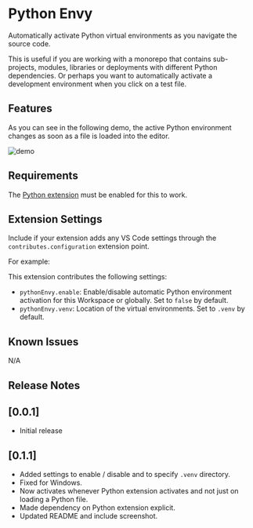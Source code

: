 # Python Envy

Automatically activate Python virtual environments as you navigate the source code.

This is useful if you are working with a monorepo that contains sub-projects, modules, libraries or deployments with different Python dependencies. Or perhaps you want to automatically activate a development environment when you click on a test file.

## Features

As you can see in the following demo, the active Python environment changes as soon as a file is loaded into the editor.

![demo](https://raw.githubusercontent.com/teticio/python-envy/main/images/screenshot.gif)

## Requirements

The [Python extension](https://marketplace.visualstudio.com/items?itemName=ms-python.python) must be enabled for this to work.

## Extension Settings

Include if your extension adds any VS Code settings through the `contributes.configuration` extension point.

For example:

This extension contributes the following settings:

* `pythonEnvy.enable`: Enable/disable automatic Python environment activation for this Workspace or globally. Set to `false` by default.
* `pythonEnvy.venv`: Location of the virtual environments. Set to `.venv` by default.

## Known Issues

N/A

## Release Notes

## [0.0.1]

- Initial release

## [0.1.1]

- Added settings to enable / disable and to specify `.venv` directory.
- Fixed for Windows.
- Now activates whenever Python extension activates and not just on loading a Python file.
- Made dependency on Python extension explicit.
- Updated README and include screenshot.
